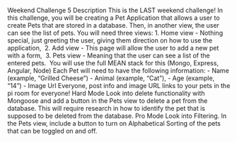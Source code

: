 Weekend Challenge 5
Description
This is the LAST weekend challenge!
In this challenge, you will be creating a Pet Application that allows a user to create Pets that are stored in a database. Then, in another view, the user can see the list of pets.
You will need three views:
	1.	Home view - Nothing special, just greeting the user, giving them direction on how to use the application, 
	2.	Add view - This page will allow the user to add a new pet with a form, 
	3.	Pets view - Meaning that the user can see a list of the entered pets. 
You will use the full MEAN stack for this (Mongo, Express, Angular, Node)
Each Pet will need to have the following information: - Name (example, “Grilled Cheese”) - Animal (example, “Cat”), - Age (example, “14”) - Image Url
Everyone, post info and image URL links to your pets in the pi room for everyone!
Hard Mode
Look into delete functionality with Mongoose and add a button in the Pets view to delete a pet from the database. This will require research in how to identify the pet that is supposed to be deleted from the database.
Pro Mode
Look into Filtering. In the Pets view, include a button to turn on Alphabetical Sorting of the pets that can be toggled on and off.
